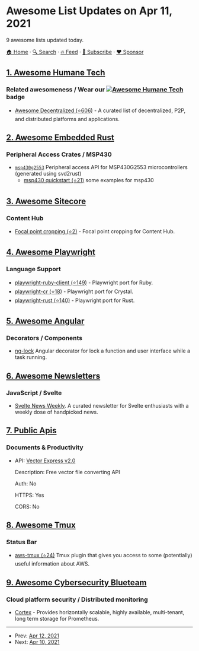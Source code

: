 # Awesome List Updates on Apr 11, 2021

9 awesome lists updated today.

[🏠 Home](/README.md) · [🔍 Search](https://www.trackawesomelist.com/search/) · [🔥 Feed](https://www.trackawesomelist.com/rss.xml) · [📮 Subscribe](https://trackawesomelist.us17.list-manage.com/subscribe?u=d2f0117aa829c83a63ec63c2f&id=36a103854c) · [❤️  Sponsor](https://github.com/sponsors/theowenyoung)



## [1. Awesome Humane Tech](/content/humanetech-community/awesome-humane-tech/README.md)

### Related awesomeness / Wear our   [![Awesome Humane Tech](https://raw.githubusercontent.com/humanetech-community/awesome-humane-tech/main/humane-tech-badge.svg?sanitize=true)](https://github.com/humanetech-community/awesome-humane-tech)   badge

*   [Awesome Decentralized (⭐606)](https://github.com/croqaz/awesome-decentralized) - A curated list of decentralized, P2P, and distributed platforms and applications.

## [2. Awesome Embedded Rust](/content/rust-embedded/awesome-embedded-rust/README.md)

### Peripheral Access Crates / MSP430

*   [`msp430g2553`](https://github.com/japaric/msp430g2553) Peripheral access API for MSP430G2553 microcontrollers (generated using svd2rust)
    *   [msp430 quickstart (⭐21)](https://github.com/rust-embedded/msp430-quickstart) some examples for msp430

## [3. Awesome Sitecore](/content/MartinMiles/awesome-sitecore/README.md)

### Content Hub

*   [Focal point cropping (⭐2)](https://github.com/robhabraken/content-hub-focal-point-cropping) - Focal point cropping for Content Hub.

## [4. Awesome Playwright](/content/mxschmitt/awesome-playwright/README.md)

### Language Support

*   [playwright-ruby-client (⭐149)](https://github.com/YusukeIwaki/playwright-ruby-client) - Playwright port for Ruby.
*   [playwright-cr (⭐18)](https://github.com/naqvis/playwright-cr) - Playwright port for Crystal.
*   [playwright-rust (⭐140)](https://github.com/octaltree/playwright-rust) - Playwright port for Rust.

## [5. Awesome Angular](/content/PatrickJS/awesome-angular/README.md)

### Decorators / Components

*   [ng-lock](https://www.npmjs.com/package/ng-lock) Angular decorator for lock a function and user interface while a task running.

## [6. Awesome Newsletters](/content/zudochkin/awesome-newsletters/README.md)

### JavaScript / Svelte

*   [Svelte News Weekly](https://svelte.news/weekly). A curated newsletter for Svelte enthusiasts with a weekly dose of handpicked news.

## [7. Public Apis](/content/public-apis/public-apis/README.md)

### Documents & Productivity

- API: [Vector Express v2.0](https://vector.express)

  Description: Free vector file converting API

  Auth: No

  HTTPS: Yes

  CORS: No



## [8. Awesome Tmux](/content/rothgar/awesome-tmux/README.md)

### Status Bar

*   [aws-tmux (⭐24)](https://github.com/darko-mesaros/aws-tmux) Tmux plugin that gives you access to some (potentially) useful information about AWS.

## [9. Awesome Cybersecurity Blueteam](/content/fabacab/awesome-cybersecurity-blueteam/README.md)

### Cloud platform security / Distributed monitoring

*   [Cortex](https://cortexmetrics.io/) - Provides horizontally scalable, highly available, multi-tenant, long term storage for Prometheus.

---

- Prev: [Apr 12, 2021](/content/2021/04/12/README.md)
- Next: [Apr 10, 2021](/content/2021/04/10/README.md)